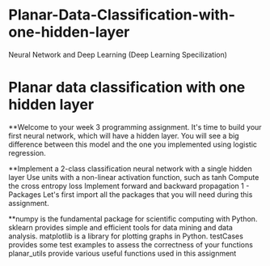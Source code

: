 # Planar-Data-Classification-with-one-hidden-layer
Neural Network and Deep Learning (Deep Learning Specilization)
# Planar data classification with one hidden layer
 **Welcome to your week 3 programming assignment. It's time to build your first neural network, which will have a hidden layer. You will see a big difference between this model and the one you implemented using logistic regression.


**Implement a 2-class classification neural network with a single hidden layer
Use units with a non-linear activation function, such as tanh
Compute the cross entropy loss
Implement forward and backward propagation
1 - Packages
Let's first import all the packages that you will need during this assignment.

**numpy is the fundamental package for scientific computing with Python.
sklearn provides simple and efficient tools for data mining and data analysis.
matplotlib is a library for plotting graphs in Python.
testCases provides some test examples to assess the correctness of your functions
planar_utils provide various useful functions used in this assignment
